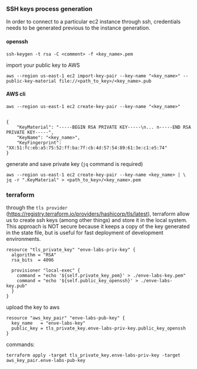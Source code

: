 ### SSH keys process generation
In order to connect to a particular ec2 instance through ssh, credentials needs to be generated previous to the instance generation.

#### openssh

    ssh-keygen -t rsa -C <comment> -f <key_name>.pem


import your public key to AWS

    aws --region us-east-1 ec2 import-key-pair --key-name "<key_name>" --public-key-material file://<path_to_key>/<key_name>.pub

#### AWS cli

    aws --region us-east-1 ec2 create-key-pair --key-name "<key_name>"


    {
        "KeyMaterial": "-----BEGIN RSA PRIVATE KEY-----\n... n-----END RSA PRIVATE KEY-----",
        "KeyName": "<key_name>",
        "KeyFingerprint": "XX:51:fc:eb:a5:75:52:ff:ba:7f:cb:4d:57:54:89:61:3e:c1:e5:74"
    }


generate and save private key (`jq` command is required)

    aws --region us-east-1 ec2 create-key-pair --key-name <key_name> | \
    jq -r ".KeyMaterial" > <path_to_key>/<key_name>.pem


### terraform
through the `tls provider` (https://registry.terraform.io/providers/hashicorp/tls/latest), terraform allow us to create ssh keys (among other things) and store it in the local system.
This approach is NOT secure because it keeps a copy of the key generated in the state file, but is useful for fast deployment of development environments.

    resource "tls_private_key" "enve-labs-priv-key" {
      algorithm = "RSA"
      rsa_bits  = 4096    

      provisioner "local-exec" {
        command = "echo '${self.private_key_pem}' > ./enve-labs-key.pem"
        command = "echo '${self.public_key_openssh}' > ./enve-labs-key.pub"
      }
    }


upload the key to aws

    resource "aws_key_pair" "enve-labs-pub-key" {
      key_name   = "enve-labs-key"
      public_key = tls_private_key.enve-labs-priv-key.public_key_openssh
    }


commands:

    terraform apply -target tls_private_key.enve-labs-priv-key -target aws_key_pair.enve-labs-pub-key
